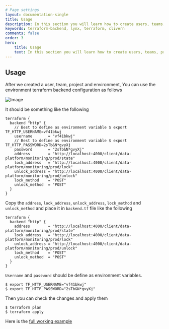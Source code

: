 ```yaml
---
# Page settings
layout: documentation-single
title: Usage
description: In this section you will learn how to create users, teams, projects, environments and snapshots.
keywords: terraform-backend, lynx, terraform, clivern
comments: false
order: 3
hero:
    title: Usage
    text: In this section you will learn how to create users, teams, projects, environments and snapshots.
---
```


## Usage

After we created a user, team, project and environment, You can use the environment terraform backend configuration as follows

![Image](/assets/images/show_env_page.png)

It should be something like the following

```hcl
terraform {
  backend "http" {
    // Best to define as environment variable $ export TF_HTTP_USERNAME=vf41bkwj
    username       = "vf41bkwj"
    // Best to define as environment variable $ export TF_HTTP_PASSWORD=2sTb&N*gvyXj
    password       = "2sTb&N*gvyXj"
    address        = "http://localhost:4000/client/data-platform/monitoring/prod/state"
    lock_address   = "http://localhost:4000/client/data-platform/monitoring/prod/lock"
    unlock_address = "http://localhost:4000/client/data-platform/monitoring/prod/unlock"
    lock_method    = "POST"
    unlock_method  = "POST"
  }
}
```

Copy the `address`, `lock_address`, `unlock_address`, `lock_method` and `unlock_method` and place it in `backend.tf` file like the following

```hcl
terraform {
  backend "http" {
    address        = "http://localhost:4000/client/data-platform/monitoring/prod/state"
    lock_address   = "http://localhost:4000/client/data-platform/monitoring/prod/lock"
    unlock_address = "http://localhost:4000/client/data-platform/monitoring/prod/unlock"
    lock_method    = "POST"
    unlock_method  = "POST"
  }
}
```

`Username` and `password` should be define as environment variables.

```
$ export TF_HTTP_USERNAME="vf41bkwj"
$ export TF_HTTP_PASSWORD="2sTb&N*gvyXj"
```

Then you can check the changes and apply them

```
$ terraform plan
$ terraform apply
```

Here is the [full working example](https://github.com/Clivern/Lynx/tree/main/example)

